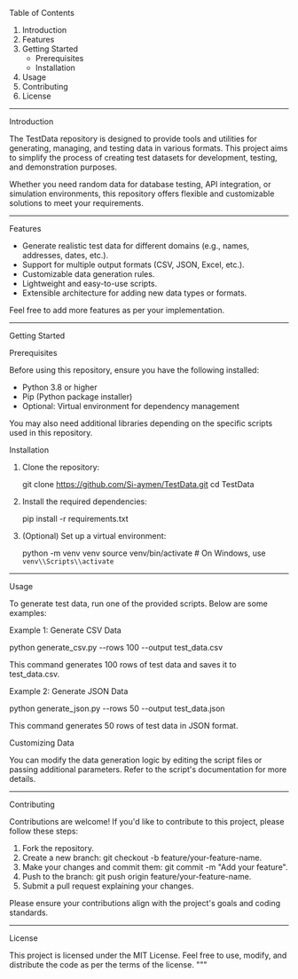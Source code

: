 
Table of Contents
1. Introduction
2. Features
3. Getting Started
   - Prerequisites
   - Installation
4. Usage
5. Contributing
6. License

---

Introduction

The TestData repository is designed to provide tools and utilities for generating, managing, and testing data in various formats. This project aims to simplify the process of creating test datasets for development, testing, and demonstration purposes.

Whether you need random data for database testing, API integration, or simulation environments, this repository offers flexible and customizable solutions to meet your requirements.

---

Features

- Generate realistic test data for different domains (e.g., names, addresses, dates, etc.).
- Support for multiple output formats (CSV, JSON, Excel, etc.).
- Customizable data generation rules.
- Lightweight and easy-to-use scripts.
- Extensible architecture for adding new data types or formats.

Feel free to add more features as per your implementation.

---

Getting Started

Prerequisites

Before using this repository, ensure you have the following installed:
- Python 3.8 or higher
- Pip (Python package installer)
- Optional: Virtual environment for dependency management

You may also need additional libraries depending on the specific scripts used in this repository.

Installation

1. Clone the repository:

   git clone https://github.com/Si-aymen/TestData.git
   cd TestData

2. Install the required dependencies:

   pip install -r requirements.txt

3. (Optional) Set up a virtual environment:

   python -m venv venv
   source venv/bin/activate  # On Windows, use `venv\\Scripts\\activate`

---

Usage

To generate test data, run one of the provided scripts. Below are some examples:

Example 1: Generate CSV Data

   python generate_csv.py --rows 100 --output test_data.csv

This command generates 100 rows of test data and saves it to test_data.csv.

Example 2: Generate JSON Data

   python generate_json.py --rows 50 --output test_data.json

This command generates 50 rows of test data in JSON format.

Customizing Data

You can modify the data generation logic by editing the script files or passing additional parameters. Refer to the script's documentation for more details.

---

Contributing

Contributions are welcome! If you'd like to contribute to this project, please follow these steps:

1. Fork the repository.
2. Create a new branch: git checkout -b feature/your-feature-name.
3. Make your changes and commit them: git commit -m "Add your feature".
4. Push to the branch: git push origin feature/your-feature-name.
5. Submit a pull request explaining your changes.

Please ensure your contributions align with the project's goals and coding standards.

---

License

This project is licensed under the MIT License. Feel free to use, modify, and distribute the code as per the terms of the license.
"""
